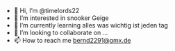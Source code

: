 - 👋 Hi, I’m @timelords22
- 👀 I’m interested in  snooker  Geige 
- 🌱 I’m currently learning alles was wichtig ist jeden tag 
- 💞️ I’m looking to collaborate on ...
- 📫 How to reach me bernd2291@gmx.de

<!---
timelords22/timelords22 is a ✨ special ✨ repository because its `README.md` (this file) appears on your GitHub profile.
You can click the Preview link to take a look at your changes.
--->

